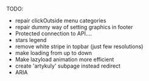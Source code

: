 TODO:

- repair clickOutside menu categories
- repair dummy way of setting graphics in footer
- Protected connection to API....
- stars legend
- remove white stripe in topbar (just few resolutions)
- make loading from up to down
- Make lazyload animation more efficient
- create 'artykuly' subpage instead redirect
- ARIA
